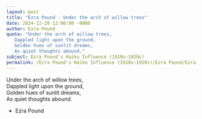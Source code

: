```yaml
---
layout: post
title: "Ezra Pound - Under the arch of willow trees"
date: 2024-12-28 12:00:00 -0000
author: Ezra Pound
quote: "Under the arch of willow trees,  
   Dappled light upon the ground,  
   Golden hues of sunlit dreams,  
   As quiet thoughts abound."
subject: Ezra Pound's Haiku Influence (1910s–1920s)
permalink: /Ezra Pound's Haiku Influence (1910s–1920s)/Ezra Pound/Ezra Pound - Under the arch of willow trees
---
```


Under the arch of willow trees,  
   Dappled light upon the ground,  
   Golden hues of sunlit dreams,  
   As quiet thoughts abound.

- Ezra Pound
